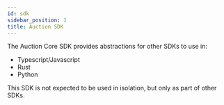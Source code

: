 ```yaml
---
id: sdk
sidebar_position: 1
title: Auction SDK
---
```


The Auction Core SDK provides abstractions for other SDKs to use in:

- Typescript/Javascript
- Rust
- Python

This SDK is not expected to be used in isolation, but only as part of other SDKs.
